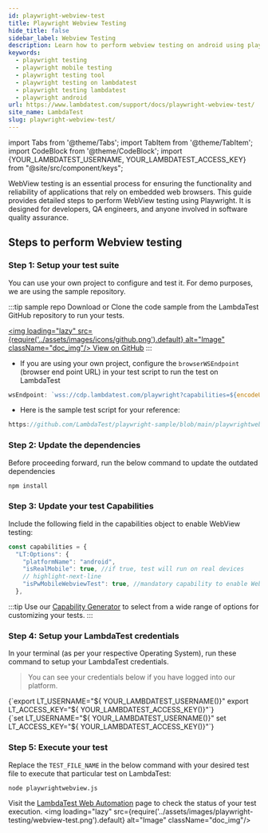 ```yaml
---
id: playwright-webview-test
title: Playwright Webview Testing
hide_title: false
sidebar_label: Webview Testing
description: Learn how to perform webview testing on android using playwright framework on lambdatest platform with 3000+ browsers cross platform.
keywords:
  - playwright testing
  - playwright mobile testing
  - playwright testing tool
  - playwright testing on lambdatest
  - playwright testing lambdatest
  - playwright android
url: https://www.lambdatest.com/support/docs/playwright-webview-test/
site_name: LambdaTest
slug: playwright-webview-test/
---
```


import Tabs from '@theme/Tabs';
import TabItem from '@theme/TabItem';
import CodeBlock from '@theme/CodeBlock';
import {YOUR_LAMBDATEST_USERNAME, YOUR_LAMBDATEST_ACCESS_KEY} from "@site/src/component/keys";

<script type="application/ld+json"
      dangerouslySetInnerHTML={{ __html: JSON.stringify({
       "@context": "https://schema.org",
        "@type": "BreadcrumbList",
        "itemListElement": [{
          "@type": "ListItem",
          "position": 1,
          "name": "LambdaTest",
          "item": "https://www.lambdatest.com"
        },{
          "@type": "ListItem",
          "position": 2,
          "name": "Support",
          "item": "https://www.lambdatest.com/support/docs/"
        },{
          "@type": "ListItem",
          "position": 3,
          "name": "Playwright Android Webview Testing",
          "item": "https://www.lambdatest.com/support/docs/playwright-webview-test/"
        }]
      })
    }}
></script>
WebView testing is an essential process for ensuring the functionality and reliability of applications that rely on embedded web browsers. This guide provides detailed steps to perform WebView testing using Playwright. It is designed for developers, QA engineers, and anyone involved in software quality assurance.

## Steps to perform Webview testing

### Step 1: Setup your test suite

You can use your own project to configure and test it. For demo purposes, we are using the sample repository.

:::tip sample repo
Download or Clone the code sample from the LambdaTest GitHub repository to run your tests.

<a href="https://github.com/LambdaTest/playwright-sample/blob/main/playwrightwebview.js" className="github__anchor"><img loading="lazy" src={require('../assets/images/icons/github.png').default} alt="Image" className="doc_img"/> View on GitHub</a>
:::

- If you are using your own project, configure the `browserWSEndpoint` (browser end point URL) in your test script to run the test on LambdaTest

```javascript
wsEndpoint: `wss://cdp.lambdatest.com/playwright?capabilities=${encodeURIComponent(JSON.stringify(capabilities))}`
```

- Here is the sample test script for your reference:

```javascript reference title="playwrightwebview.js"
https://github.com/LambdaTest/playwright-sample/blob/main/playwrightwebview.js
```

### Step 2: Update the dependencies
Before proceeding forward, run the below command to update the outdated dependencies

```bash
npm install
```

### Step 3: Update your test Capabilities
Include the following field in the capabilities object to enable WebView testing:

```javascript title="playwrightwebview.js"
const capabilities = {
  "LT:Options": {
    "platformName": "android",
    "isRealMobile": true, //if true, test will run on real devices
    // highlight-next-line
    "isPwMobileWebviewTest": true, //mandatory capability to enable WebView testing
  },
```

:::tip
Use our [Capability Generator](https://www.lambdatest.com/capabilities-generator/) to select from a wide range of options for customizing your tests.
:::

### Step 4: Setup your LambdaTest credentials

In your terminal (as per your respective Operating System), run these command to setup your LambdaTest credentials.
> You can see your credentials below if you have logged into our platform.

<Tabs className="docs__val">

<TabItem value="bash" label="Linux / MacOS" default>

  <div className="lambdatest__codeblock">
    <CodeBlock className="language-bash">
  {`export LT_USERNAME="${ YOUR_LAMBDATEST_USERNAME()}"
export LT_ACCESS_KEY="${ YOUR_LAMBDATEST_ACCESS_KEY()}"`}
  </CodeBlock>
</div>

</TabItem>

<TabItem value="powershell" label="Windows" default>

  <div className="lambdatest__codeblock">
    <CodeBlock className="language-powershell">
  {`set LT_USERNAME="${ YOUR_LAMBDATEST_USERNAME()}"
set LT_ACCESS_KEY="${ YOUR_LAMBDATEST_ACCESS_KEY()}"`}
  </CodeBlock>
</div>

</TabItem>
</Tabs>

### Step 5: Execute your test
Replace the `TEST_FILE_NAME` in the below command with your desired test file to execute that particular test on LambdaTest:

```bash
node playwrightwebview.js
```

Visit the [LambdaTest Web Automation](https://automation.lambdatest.com/build) page to check the status of your test execution.
<img loading="lazy" src={require('../assets/images/playwright-testing/webview-test.png').default} alt="Image"  className="doc_img"/>

